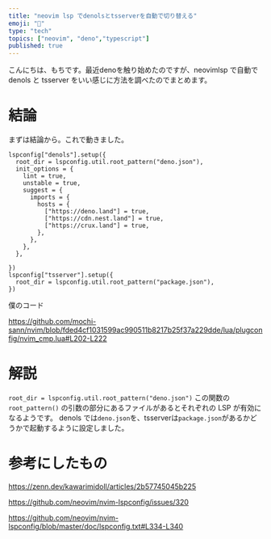 ```yaml
---
title: "neovim lsp でdenolsとtsserverを自動で切り替える"
emoji: "🦕"
type: "tech" 
topics: ["neovim", "deno","typescript"]
published: true 
---
```


こんにちは、もちです。最近denoを触り始めたのですが、neovimlsp で自動で denols と tsserver をいい感じに方法を調べたのでまとめます。

# 結論

まずは結論から。これで動きました。

```nvim_cmp.lua:lua
lspconfig["denols"].setup({
  root_dir = lspconfig.util.root_pattern("deno.json"),
  init_options = {
    lint = true,
    unstable = true,
    suggest = {
      imports = {
        hosts = {
          ["https://deno.land"] = true,
          ["https://cdn.nest.land"] = true,
          ["https://crux.land"] = true,
        },
      },
    },
  },

})
lspconfig["tsserver"].setup({
  root_dir = lspconfig.util.root_pattern("package.json"),
})
```
僕のコード

https://github.com/mochi-sann/nvim/blob/fded4cf1031599ac990511b8217b25f37a229dde/lua/plugconfig/nvim_cmp.lua#L202-L222

# 解説

`root_dir = lspconfig.util.root_pattern("deno.json")` この関数の `root_pattern()` の引数の部分にあるファイルがあるとそれぞれの LSP が有効になるようです。
denols では`deno.json`を、tsserverは`package.json`があるかどうかで起動するように設定しました。

# 参考にしたもの

https://zenn.dev/kawarimidoll/articles/2b57745045b225

https://github.com/neovim/nvim-lspconfig/issues/320

https://github.com/neovim/nvim-lspconfig/blob/master/doc/lspconfig.txt#L334-L340
